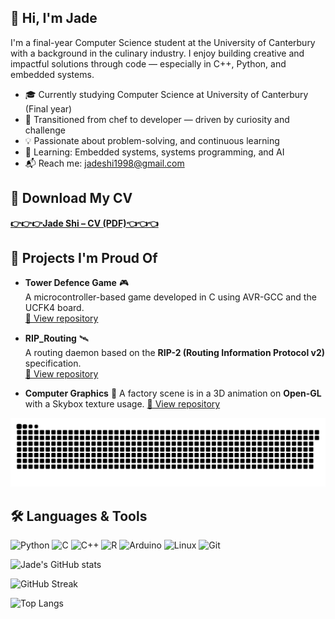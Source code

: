 ## 👋 Hi, I'm Jade

I'm a final-year Computer Science student at the University of Canterbury with a background in the culinary industry. I enjoy building creative and impactful solutions through code — especially in C++, Python, and embedded systems.

- 🎓 Currently studying Computer Science at University of Canterbury (Final year)
- 🔄 Transitioned from chef to developer — driven by curiosity and challenge
- 💡 Passionate about problem-solving, and continuous learning
- 🌱 Learning: Embedded systems, systems programming, and AI
- 📬 Reach me: jadeshi1998@gmail.com
  
## 📄 Download My CV
**[👉👉👉Jade Shi – CV (PDF)👈👈👈](https://github.com/Jadeshi1998/Jadeshi1998/blob/main/Yumeng%20Shi%20CV.pdf)**


## 🧩 Projects I'm Proud Of

- **Tower Defence Game** 🎮  
  A microcontroller-based game developed in C using AVR-GCC and the UCFK4 board.  
  [🔗 View repository](https://github.com/Jadeshi1998/Tower-Defence-)

- **RIP_Routing** 🛰️  
  A routing daemon based on the **RIP-2 (Routing Information Protocol v2)** specification.   
  [🔗 View repository](https://github.com/Jadeshi1998/RIPv2)

- **Computer Graphics** 📐 
  A factory scene is in a 3D animation on **Open-GL** with a Skybox texture usage.
  [🔗 View repository](https://github.com/Jadeshi1998/Factory-scene-OpenGL-) 


<picture>
  <source media="(prefers-color-scheme: dark)" srcset="https://raw.githubusercontent.com/Jadeshi1998/Jadeshi1998/output/github-contribution-grid-snake-dark.svg">
  <source media="(prefers-color-scheme: light)" srcset="https://raw.githubusercontent.com/Jadeshi1998/Jadeshi1998/output/github-contribution-grid-snake.svg">
  <img alt="github contribution grid snake animation" src="https://raw.githubusercontent.com/Jadeshi1998/Jadeshi1998/output/github-contribution-grid-snake.svg">
</picture>

## 🛠️ Languages & Tools

![Python](https://img.shields.io/badge/Python-3776AB?style=for-the-badge&logo=python&logoColor=white)
![C](https://img.shields.io/badge/C-00599C?style=for-the-badge&logo=c&logoColor=white)
![C++](https://img.shields.io/badge/C++-00599C?style=for-the-badge&logo=c%2B%2B&logoColor=white)
![R](https://img.shields.io/badge/R-276DC3?style=for-the-badge&logo=r&logoColor=white)
![Arduino](https://img.shields.io/badge/Arduino-00979D?style=for-the-badge&logo=arduino&logoColor=white)
![Linux](https://img.shields.io/badge/Linux-FCC624?style=for-the-badge&logo=linux&logoColor=black)
![Git](https://img.shields.io/badge/Git-F05032?style=for-the-badge&logo=git&logoColor=white)



![Jade's GitHub stats](https://github-readme-stats.vercel.app/api?username=Jadeshi1998&show_icons=true&theme=tokyonight)

![GitHub Streak](https://streak-stats.demolab.com?user=Jadeshi1998&theme=tokyonight)

![Top Langs](https://github-readme-stats.vercel.app/api/top-langs/?username=Jadeshi1998&layout=compact&theme=tokyonight)


<!--
**Jadeshi1998/Jadeshi1998** is a ✨ _special_ ✨ repository because its `README.md` (this file) appears on your GitHub profile.

